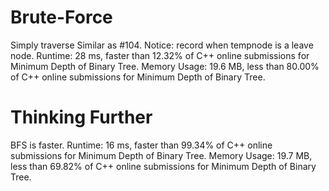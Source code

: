 # Brute-Force
Simply traverse
Similar as #104.
Notice: record when tempnode is a leave node.
Runtime: 28 ms, faster than 12.32% of C++ online submissions for Minimum Depth of Binary Tree.
Memory Usage: 19.6 MB, less than 80.00% of C++ online submissions for Minimum Depth of Binary Tree.

# Thinking Further
BFS is faster.
Runtime: 16 ms, faster than 99.34% of C++ online submissions for Minimum Depth of Binary Tree.
Memory Usage: 19.7 MB, less than 69.82% of C++ online submissions for Minimum Depth of Binary Tree.
